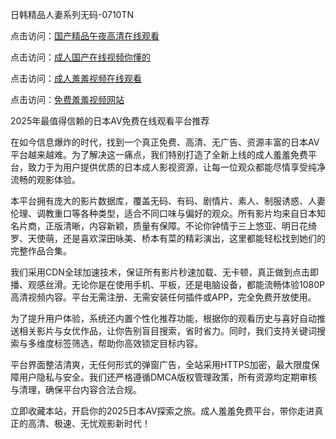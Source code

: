 日韩精品人妻系列无码-0710TN 

点击访问：<a href="https://heiliaozj3tjd.pages.dev">国产精品午夜高清在线观看</a>

点击访问：<a href="https://heiliaoga6s9v.pages.dev">成人国产在线视频你懂的</a>

点击访问：<a href="https://heiliaowt0d7p.pages.dev">成人羞羞视频在线观看</a>

点击访问：<a href="https://heiliaowzu4ur.pages.dev">免费羞羞视频网站</a>   

2025年最值得信赖的日本AV免费在线观看平台推荐

在如今信息爆炸的时代，找到一个真正免费、高清、无广告、资源丰富的日本AV平台越来越难。为了解决这一痛点，我们特别打造了全新上线的成人羞羞免费平台，致力于为用户提供优质的日本成人影视资源，让每一位观众都能尽情享受纯净流畅的观影体验。

本平台拥有庞大的影片数据库，覆盖无码、有码、剧情片、素人、制服诱惑、人妻伦理、调教重口等各种类型，适合不同口味与偏好的观众。所有影片均来自日本知名片商，正版清晰，内容新颖，质量有保障。不论你钟情于三上悠亚、明日花绮罗、天使萌，还是喜欢深田咏美、桥本有菜的精彩演出，这里都能轻松找到她们的完整作品合集。

我们采用CDN全球加速技术，保证所有影片秒速加载、无卡顿，真正做到点击即播、观感丝滑。无论你是在使用手机、平板，还是电脑设备，都能流畅体验1080P高清视频内容。平台无需注册、无需安装任何插件或APP，完全免费开放使用。

为了提升用户体验，系统还内置个性化推荐功能，根据你的观看历史与喜好自动推送相关影片与女优作品，让你告别盲目搜索，省时省力。同时，我们支持关键词搜索与多维度标签筛选，帮助你高效锁定目标内容。

平台界面整洁清爽，无任何形式的弹窗广告，全站采用HTTPS加密，最大限度保障用户隐私与安全。我们还严格遵循DMCA版权管理政策，所有资源均定期审核与清理，确保平台内容合法合规。

立即收藏本站，开启你的2025日本AV探索之旅。成人羞羞免费平台，带你走进真正的高清、极速、无忧观影新时代！

<span style="display:none;">[Canonical link]  ( ）</span> 
